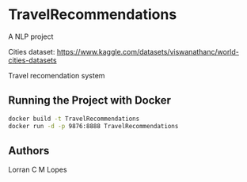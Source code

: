 # TravelRecommendations
A NLP project

Cities dataset: https://www.kaggle.com/datasets/viswanathanc/world-cities-datasets


Travel recomendation system

## Running the Project with Docker

```bash
docker build -t TravelRecommendations
docker run -d -p 9876:8888 TravelRecommendations
```

## Authors

Lorran C M Lopes